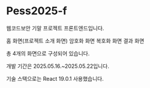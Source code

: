# Pess2025-f
웹코드보안 기말 프로젝트 프론트엔드입니다.

홈 화면(프로젝트 소개 화면)
암호화 화면
복호화 화면
결과 화면

총 4개의 화면으로 구성되어 있습니다.

개발 기간은 2025.05.16.~2025.05.22입니다.

기술 스택으로는 React 19.0.1 사용했습니다.

